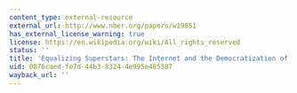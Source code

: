 ```yaml
---
content_type: external-resource
external_url: http://www.nber.org/papers/w19851
has_external_license_warning: true
license: https://en.wikipedia.org/wiki/All_rights_reserved
status: ''
title: 'Equalizing Superstars: The Internet and the Democratization of Education'
uid: 0876caed-fe7d-44b3-8324-4e995e485387
wayback_url: ''
---
```

